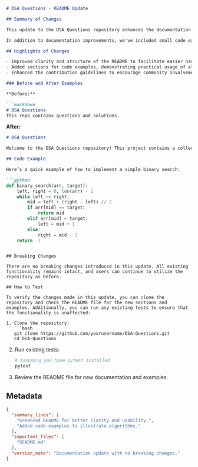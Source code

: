 ```markdown
# DSA Questions - README Update

## Summary of Changes

This update to the DSA Questions repository enhances the documentation and usability of the project by improving the README file. Clearer instructions and additional context have been added to help new contributors and users navigate the repository more effectively. The changes aim to provide a better understanding of the project’s purpose, structure, and how to get started with contributing or using the code.

In addition to documentation improvements, we've included small code examples to illustrate the usage of specific data structures and algorithms. This should make it easier for users to grasp the concepts and see practical applications of the code provided in the repository.

## Highlights of Changes

- Improved clarity and structure of the README to facilitate easier navigation.
- Added sections for code examples, demonstrating practical usage of algorithms.
- Enhanced the contribution guidelines to encourage community involvement.

### Before and After Examples

**Before:**

```markdown
# DSA Questions
This repo contains questions and solutions.
```

**After:**

```markdown
# DSA Questions

Welcome to the DSA Questions repository! This project contains a collection of data structure and algorithm questions along with their solutions, intended to help learners and practitioners enhance their problem-solving skills.

## Code Example

Here’s a quick example of how to implement a simple binary search:

```python
def binary_search(arr, target):
    left, right = 0, len(arr) - 1
    while left <= right:
        mid = left + (right - left) // 2
        if arr[mid] == target:
            return mid
        elif arr[mid] < target:
            left = mid + 1
        else:
            right = mid - 1
    return -1
```
```

## Breaking Changes

There are no breaking changes introduced in this update. All existing functionality remains intact, and users can continue to utilize the repository as before.

## How to Test

To verify the changes made in this update, you can clone the repository and check the README file for the new sections and examples. Additionally, you can run any existing tests to ensure that the functionality is unaffected:

1. Clone the repository:
   ```bash
   git clone https://github.com/yourusername/DSA-Questions.git
   cd DSA-Questions
   ```

2. Run existing tests:
   ```bash
   # Assuming you have pytest installed
   pytest
   ```

3. Review the README file for new documentation and examples.

## Metadata

```json
{
  "summary_lines": [
    "Enhanced README for better clarity and usability.",
    "Added code examples to illustrate algorithms."
  ],
  "important_files": [
    "README.md"
  ],
  "version_note": "Documentation update with no breaking changes."
}
```
```